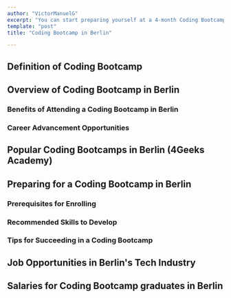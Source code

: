 ```yaml
---
author: "VictorManuelG"
excerpt: "You can start preparing yourself at a 4-month Coding Bootcamp in Berlin with no previous coding experience required!"
template: "post" 
title: "Coding Bootcamp in Berlin"

---
```


## Definition of Coding Bootcamp


## Overview of Coding Bootcamp in Berlin



### Benefits of Attending a Coding Bootcamp in Berlin


### Career Advancement Opportunities


## Popular Coding Bootcamps in Berlin (4Geeks Academy)


## Preparing for a Coding Bootcamp in Berlin


### Prerequisites for Enrolling


### Recommended Skills to Develop


### Tips for Succeeding in a Coding Bootcamp


## Job Opportunities in Berlin's Tech Industry


## Salaries for Coding Bootcamp graduates in Berlin

